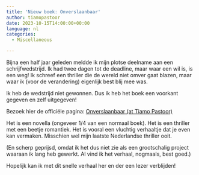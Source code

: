 ```yaml
---
title: 'Nieuw boek: Onverslaanbaar'
author: tiamopastoor
date: 2023-10-15T14:00:00+00:00
language: nl
categories:
  - Miscellaneous

---
```

Bijna een half jaar geleden meldde ik mijn plotse deelname aan een schrijfwedstrijd. Ik had twee dagen tot de deadline, maar waar een wil is, is een weg! Ik schreef een thriller die de wereld niet omver gaat blazen, maar waar ik (voor de verandering) eigenlijk best blij mee was.

Ik heb de wedstrijd niet gewonnen. Dus ik heb het boek een voorkant gegeven en zelf uitgegeven!

Bezoek hier de officiële pagina: [Onverslaanbaar (at Tiamo Pastoor)][1]

Het is een novella (ongeveer 1/4 van een normaal boek). Het is een thriller met een beetje romantiek. Het is vooral een vluchtig verhaaltje dat je even kan vermaken. Misschien wel mijn laatste Nederlandse thriller ooit.

(En scherp geprijsd, omdat ik het dus niet zie als een grootschalig project waaraan ik lang heb gewerkt. Al vind ik het verhaal, nogmaals, best goed.)

Hopelijk kan ik met dit snelle verhaal her en der een lezer verblijden!

 [1]: https://tiamopastoor.com/books/onverslaanbaar
